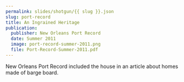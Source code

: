 ```yaml
---
permalink: slides/shotgun/{{ slug }}.json
slug: port-record
title: An Ingrained Heritage
publication:
  publisher: New Orleans Port Record
  date: Summer 2011
  image: port-record-summer-2011.png
  file: Port-Record-Summer-2011.pdf
---
```

New Orleans Port Record included the house in an article about homes made of barge board.